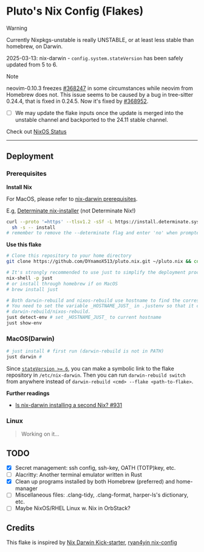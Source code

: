 # Pluto's Nix Config (Flakes)

> [!WARNING]
> Currently Nixpkgs-unstable is really UNSTABLE, or at least less stable than homebrew, on Darwin.
>
> 2025-03-13: nix-darwin - `config.system.stateVersion` has been safely updated from 5 to 6.

> [!NOTE]
> neovim-0.10.3 freezes [#368247](https://github.com/NixOS/nixpkgs/issues/368247) in some
> circumstances while neovim from Homebrew does not.
> This issue seems to be caused by a bug in tree-sitter 0.24.4, that is fixed in 0.24.5.
> Now it's fixed by [#368952](https://github.com/NixOS/nixpkgs/pull/368952).
> - [ ] We may update the flake inputs once the update is merged into the unstable channel
> and backported to the 24.11 stable channel.
>
> Check out [NixOS Status](https://status.nixos.org)

---

## Deployment

### Prerequisites

**Install Nix**

For MacOS, please refer to [nix-darwin prerequisites](https://github.com/LnL7/nix-darwin#prerequisites).

E.g, [Determinate nix-installer](https://github.com/DeterminateSystems/nix-installer) (not Determinate Nix!)
```bash
curl --proto '=https' --tlsv1.2 -sSf -L https://install.determinate.systems/nix | \
  sh -s -- install
# remember to remove the --determinate flag and enter 'no' when prompted  to use vanilla upstream Nix
```

**Use this flake**

```bash
# Clone this repository to your home directory
git clone https://github.com/DYnamoX513/pluto.nix.git ~/pluto.nix && cd ~/pluto.nix

# It's strongly recommended to use just to simplify the deployment process
nix-shell -p just
# or install through homebrew if on MacOS
# brew install just

# Both darwin-rebuild and nixos-rebuild use hostname to find the corresponding output by default.
# You need to set the variable _HOSTNAME_JUST_ in .justenv so that it can be picked up by just and passed to
# darwin-rebuild/nixos-rebuild.
just detect-env # set _HOSTNAME_JUST_ to current hostname
just show-env
```

### MacOS(Darwin)

```bash
# just install # first run (darwin-rebuild is not in PATH)
just darwin #
```

Since [`stateVersion >= 6`](https://daiderd.com/nix-darwin/manual/index.html#opt-environment.darwinConfig),
you can make a symbolic link to the flake repository in `/etc/nix-darwin`. Then you can run
`darwin-rebuild switch` from anywhere instead of `darwin-rebuild <cmd> --flake <path-to-flake>`.

**Further readings**

- [Is nix-darwin installing a second Nix? #931](https://github.com/LnL7/nix-darwin/issues/931)

### Linux

> Working on it...

## TODO

- [x] Secret management: ssh config, ssh-key, OATH (TOTP)key, etc.
- [ ] Alacritty: Another terminal emulator written in Rust
- [x] Clean up programs installed by both Homebrew (preferred) and home-manager
- [ ] Miscellaneous files: .clang-tidy, .clang-format, harper-ls's dictionary, etc.
- [ ] Maybe NixOS/RHEL Linux w. Nix in OrbStack?

## Credits

This flake is inspired by [Nix Darwin Kick-starter](https://github.com/ryan4yin/nix-darwin-kickstarter),
[ryan4yin nix-config](https://github.com/ryan4yin/nix-config)
